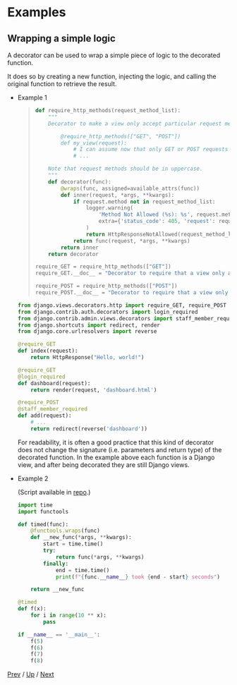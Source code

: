 # Examples

## Wrapping a simple logic

A decorator can be used to wrap a simple piece of logic to the decorated function.

It does so by creating a new function, injecting the logic,
and calling the original function to retrieve the result.

* Example 1

    > ```python
    > def require_http_methods(request_method_list):
    >     """
    >     Decorator to make a view only accept particular request methods.  Usage::
    >
    >         @require_http_methods(["GET", "POST"])
    >         def my_view(request):
    >             # I can assume now that only GET or POST requests make it this far
    >             # ...
    >
    >     Note that request methods should be in uppercase.
    >     """
    >     def decorator(func):
    >         @wraps(func, assigned=available_attrs(func))
    >         def inner(request, *args, **kwargs):
    >             if request.method not in request_method_list:
    >                 logger.warning(
    >                     'Method Not Allowed (%s): %s', request.method, request.path,
    >                     extra={'status_code': 405, 'request': request}
    >                 )
    >                 return HttpResponseNotAllowed(request_method_list)
    >             return func(request, *args, **kwargs)
    >         return inner
    >     return decorator
    >
    > require_GET = require_http_methods(["GET"])
    > require_GET.__doc__ = "Decorator to require that a view only accepts the GET method."
    >
    > require_POST = require_http_methods(["POST"])
    > require_POST.__doc__ = "Decorator to require that a view only accepts the POST method."
    > ```

    ```python
    from django.views.decorators.http import require_GET, require_POST
    from django.contrib.auth.decorators import login_required
    from django.contrib.admin.views.decorators import staff_member_required
    from django.shortcuts import redirect, render
    from django.core.urlresolvers import reverse

    @require_GET
    def index(request):
        return HttpResponse("Hello, world!")

    @require_GET
    @login_required
    def dashboard(request):
        return render(request, 'dashboard.html')

    @require_POST
    @staff_member_required
    def add(request):
        # ...
        return redirect(reverse('dashboard'))
    ```

    For readability, it is often a good practice that this kind of decorator
    does not change the signature (i.e. parameters and return type) of the decorated function.
    In the example above each function is a Django view,
    and after being decorated they are still Django views.

* Example 2

    (Script available in [repo](https://github.com/MichaelKim0407/python-decorators/tree/master/3-examples/3-wrap-logic).)

    ```python
    import time
    import functools

    def timed(func):
        @functools.wraps(func)
        def __new_func(*args, **kwargs):
            start = time.time()
            try:
                return func(*args, **kwargs)
            finally:
                end = time.time()
                print(f"{func.__name__} took {end - start} seconds")

        return __new_func

    @timed
    def f(x):
        for i in range(10 ** x):
            pass

    if __name__ == '__main__':
        f(5)
        f(6)
        f(7)
        f(8)
    ```

[Prev](../2-register/README.md) /
[Up](../README.md) /
[Next](../4-generator/README.md)

